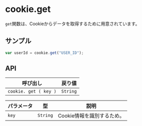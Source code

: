 # cookie.get

`get`関数は、Cookieからデータを取得するために用意されています。

## サンプル

```javascript
var userId = cookie.get("USER_ID");
```

## API

| 呼び出し | 戻り値 |
|---|---|
| `cookie. get ( key )` | `String` |

| パラメータ | 型 | 説明 |
|---|---|---|
| `key` | `String` | Cookie情報を識別するため。 |